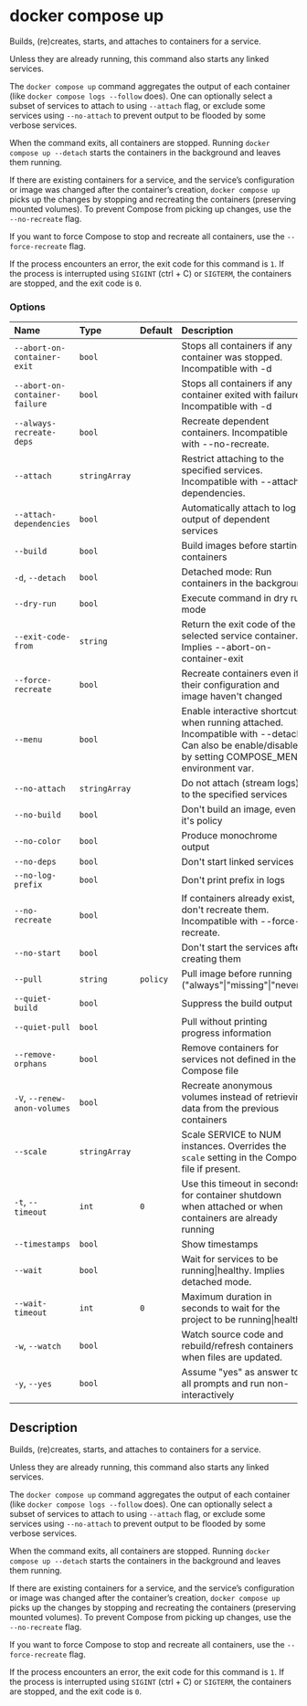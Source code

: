 # docker compose up

<!---MARKER_GEN_START-->
Builds, (re)creates, starts, and attaches to containers for a service.

Unless they are already running, this command also starts any linked services.

The `docker compose up` command aggregates the output of each container (like `docker compose logs --follow` does).
One can optionally select a subset of services to attach to using `--attach` flag, or exclude some services using
`--no-attach` to prevent output to be flooded by some verbose services.

When the command exits, all containers are stopped. Running `docker compose up --detach` starts the containers in the
background and leaves them running.

If there are existing containers for a service, and the service’s configuration or image was changed after the
container’s creation, `docker compose up` picks up the changes by stopping and recreating the containers
(preserving mounted volumes). To prevent Compose from picking up changes, use the `--no-recreate` flag.

If you want to force Compose to stop and recreate all containers, use the `--force-recreate` flag.

If the process encounters an error, the exit code for this command is `1`.
If the process is interrupted using `SIGINT` (ctrl + C) or `SIGTERM`, the containers are stopped, and the exit code is `0`.

### Options

| Name                           | Type          | Default  | Description                                                                                                                                         |
|:-------------------------------|:--------------|:---------|:----------------------------------------------------------------------------------------------------------------------------------------------------|
| `--abort-on-container-exit`    | `bool`        |          | Stops all containers if any container was stopped. Incompatible with -d                                                                             |
| `--abort-on-container-failure` | `bool`        |          | Stops all containers if any container exited with failure. Incompatible with -d                                                                     |
| `--always-recreate-deps`       | `bool`        |          | Recreate dependent containers. Incompatible with --no-recreate.                                                                                     |
| `--attach`                     | `stringArray` |          | Restrict attaching to the specified services. Incompatible with --attach-dependencies.                                                              |
| `--attach-dependencies`        | `bool`        |          | Automatically attach to log output of dependent services                                                                                            |
| `--build`                      | `bool`        |          | Build images before starting containers                                                                                                             |
| `-d`, `--detach`               | `bool`        |          | Detached mode: Run containers in the background                                                                                                     |
| `--dry-run`                    | `bool`        |          | Execute command in dry run mode                                                                                                                     |
| `--exit-code-from`             | `string`      |          | Return the exit code of the selected service container. Implies --abort-on-container-exit                                                           |
| `--force-recreate`             | `bool`        |          | Recreate containers even if their configuration and image haven't changed                                                                           |
| `--menu`                       | `bool`        |          | Enable interactive shortcuts when running attached. Incompatible with --detach. Can also be enable/disable by setting COMPOSE_MENU environment var. |
| `--no-attach`                  | `stringArray` |          | Do not attach (stream logs) to the specified services                                                                                               |
| `--no-build`                   | `bool`        |          | Don't build an image, even if it's policy                                                                                                           |
| `--no-color`                   | `bool`        |          | Produce monochrome output                                                                                                                           |
| `--no-deps`                    | `bool`        |          | Don't start linked services                                                                                                                         |
| `--no-log-prefix`              | `bool`        |          | Don't print prefix in logs                                                                                                                          |
| `--no-recreate`                | `bool`        |          | If containers already exist, don't recreate them. Incompatible with --force-recreate.                                                               |
| `--no-start`                   | `bool`        |          | Don't start the services after creating them                                                                                                        |
| `--pull`                       | `string`      | `policy` | Pull image before running ("always"\|"missing"\|"never")                                                                                            |
| `--quiet-build`                | `bool`        |          | Suppress the build output                                                                                                                           |
| `--quiet-pull`                 | `bool`        |          | Pull without printing progress information                                                                                                          |
| `--remove-orphans`             | `bool`        |          | Remove containers for services not defined in the Compose file                                                                                      |
| `-V`, `--renew-anon-volumes`   | `bool`        |          | Recreate anonymous volumes instead of retrieving data from the previous containers                                                                  |
| `--scale`                      | `stringArray` |          | Scale SERVICE to NUM instances. Overrides the `scale` setting in the Compose file if present.                                                       |
| `-t`, `--timeout`              | `int`         | `0`      | Use this timeout in seconds for container shutdown when attached or when containers are already running                                             |
| `--timestamps`                 | `bool`        |          | Show timestamps                                                                                                                                     |
| `--wait`                       | `bool`        |          | Wait for services to be running\|healthy. Implies detached mode.                                                                                    |
| `--wait-timeout`               | `int`         | `0`      | Maximum duration in seconds to wait for the project to be running\|healthy                                                                          |
| `-w`, `--watch`                | `bool`        |          | Watch source code and rebuild/refresh containers when files are updated.                                                                            |
| `-y`, `--yes`                  | `bool`        |          | Assume "yes" as answer to all prompts and run non-interactively                                                                                     |


<!---MARKER_GEN_END-->

## Description

Builds, (re)creates, starts, and attaches to containers for a service.

Unless they are already running, this command also starts any linked services.

The `docker compose up` command aggregates the output of each container (like `docker compose logs --follow` does).
One can optionally select a subset of services to attach to using `--attach` flag, or exclude some services using 
`--no-attach` to prevent output to be flooded by some verbose services. 

When the command exits, all containers are stopped. Running `docker compose up --detach` starts the containers in the
background and leaves them running.

If there are existing containers for a service, and the service’s configuration or image was changed after the
container’s creation, `docker compose up` picks up the changes by stopping and recreating the containers
(preserving mounted volumes). To prevent Compose from picking up changes, use the `--no-recreate` flag.

If you want to force Compose to stop and recreate all containers, use the `--force-recreate` flag.

If the process encounters an error, the exit code for this command is `1`.
If the process is interrupted using `SIGINT` (ctrl + C) or `SIGTERM`, the containers are stopped, and the exit code is `0`.
